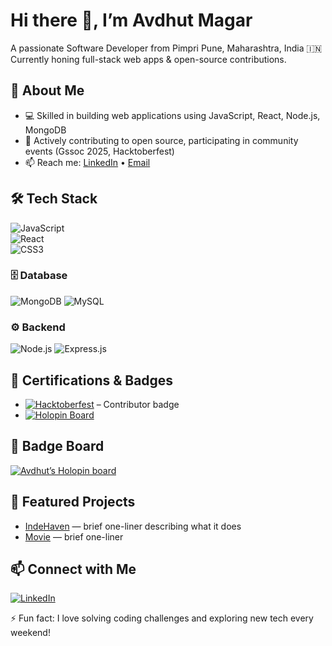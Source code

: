 # Hi there 👋, I’m **Avdhut Magar**  
A passionate Software Developer from Pimpri Pune, Maharashtra, India 🇮🇳  
Currently honing full-stack web apps & open-source contributions.

## 🎯 About Me  
- 💻 Skilled in building web applications using JavaScript, React, Node.js, MongoDB 
- 🚀 Actively contributing to open source, participating in community events (Gssoc 2025, Hacktoberfest)  
- 📫 Reach me: [LinkedIn](https://www.linkedin.com/in/avdhut-magar-94088333b/?originalSubdomain=in) • [Email](mailto:avdhutmagar@gamil.com)

## 🛠️ Tech Stack  
![JavaScript](https://img.shields.io/badge/JavaScript-F7DF1E?style=for-the-badge&logo=javascript&logoColor=black)  
![React](https://img.shields.io/badge/React-20232A?style=for-the-badge&logo=react&logoColor=61DAFB)  
![CSS3](https://img.shields.io/badge/CSS3-1572B6?style=for-the-badge&logo=css3&logoColor=white)  

### 🗄️ Database
![MongoDB](https://img.shields.io/badge/MongoDB-4EA94B?style=for-the-badge&logo=mongodb&logoColor=white)
![MySQL](https://img.shields.io/badge/MySQL-4479A1?style=for-the-badge&logo=mysql&logoColor=white)

### ⚙️ Backend
![Node.js](https://img.shields.io/badge/Node.js-339933?style=for-the-badge&logo=node-dot-js&logoColor=white)
![Express.js](https://img.shields.io/badge/Express.js-000000?style=for-the-badge&logo=express&logoColor=white)
<!-- Add more badges like TypeScript, Git, Docker etc. as relevant -->

## 🏅 Certifications & Badges  
- [![Hacktoberfest](https://img.shields.io/badge/Hacktoberfest-2025-blueviolet?style=for-the-badge)](https://holopin.io/@avdhut400) – Contributor badge  
- [![Holopin Board](https://img.shields.io/badge/Holopin-Badges-blue?style=for-the-badge)](https://holopin.io/@avdhut400)  
<!-- Add other certifications you have: Cloud certificates, MOOCs, etc. -->

## 🪩 Badge Board  
[![Avdhut’s Holopin board](https://holopin.me/avdhut400)](https://holopin.io/@avdhut400)

## 🚀 Featured Projects  
- [IndeHaven](https://github.com/avdhut400/IndeHaven.git) — brief one-liner describing what it does  
- [Movie](https://github.com/avdhut400/Movie.git) — brief one-liner   
<!-- Choose 2-4 of your best repos -->

## 📫 Connect with Me  
[![LinkedIn](https://img.shields.io/badge/LinkedIn-Connect-blue?style=for-the-badge&logo=linkedin)](https://www.linkedin.com/in/avdhut-magar-94088333b/?originalSubdomain=in)   
<!-- Add other social links if you like: Twitter, Dev.to, etc. -->

⚡ Fun fact: I love solving coding challenges and exploring new tech every weekend!  
